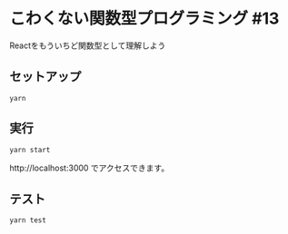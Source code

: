 # こわくない関数型プログラミング #13

Reactをもういちど関数型として理解しよう

## セットアップ

```commandline
yarn
```

## 実行

```commandline
yarn start
```
http://localhost:3000 でアクセスできます。

## テスト

```commandline
yarn test
```


